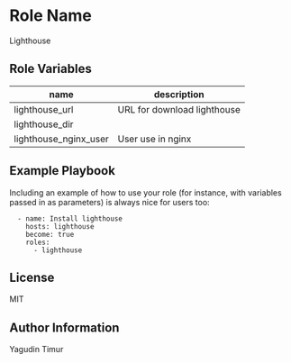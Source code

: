 Role Name
=========

Lighthouse


Role Variables
--------------

|name                  | description|
|----------------------|-----------------------------|
|lighthouse_url        | URL for download lighthouse |
|lighthouse_dir|       | Directory where installed lighthouse |
|lighthouse_nginx_user | User use in nginx|




Example Playbook
----------------

Including an example of how to use your role (for instance, with variables passed in as parameters) is always nice for users too:
``` 
  - name: Install lighthouse
    hosts: lighthouse
    become: true
    roles:
      - lighthouse
```
License
-------

MIT

Author Information
------------------

Yagudin Timur

